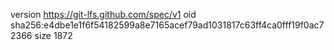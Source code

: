 version https://git-lfs.github.com/spec/v1
oid sha256:e4dbe1e1f6f54182599a8e7165acef79ad1031817c63ff4ca0fff19f0ac72366
size 1872
